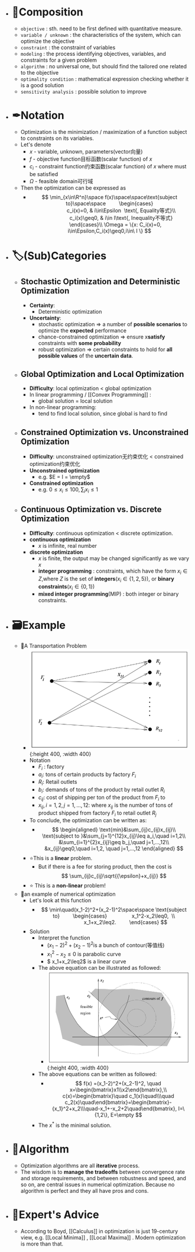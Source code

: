 - # 🧪Composition
	- `objective` : sth. need to be first defined with quantitative measure.
	- `variable / unknown` : the characteristics of the system, which can optimize the objective
	- `constraint`  : the constraint of variables
	- `modeling`  : the process identifying objectives, variables, and constraints for a given problem
	- `algorithm`  : no universal one, but should find the tailored one related to the objective
	- `optimality condition`  : mathematical expression checking whether it is a good solution
	- `sensitivity analysis`  :	possible solution to improve
- # ✒Notation
	- Optimization is the minimization / maximization of a function subject to constraints on its variables.
	- Let's denote
		- $x$​ - variable, unknown, parameters(vector向量)
		- $f$ - objective function目标函数(scalar function) of $x$
		- $c_i$ - constraint function约束函数(scalar function) of $x$​​ where must be satisfied
		- $\Omega$ - feasible domain可行域
	- Then the optimization can be expressed as
		- $$
		  \min_{x\in\R^n}\space f(x)\space\space\text{subject to}\space\space
		          \begin{cases}
		                  c_i(x)=0, & i\in\Epsilon  \text{, Equality等式}\\
		                  c_i(x)\geq0, & i\in I\text{, Inequality不等式}
		          \end{cases}\\
		  \Omega = \{x: C_i(x)=0, i\in\Epsilon,C_i(x)\geq0,i\in\ I  \}
		  $$
- # 🏷(Sub)Categories
	- ## Stochastic Optimization and Deterministic Optimization
		- **Certainty**:
			- Deterministic optimization
		- **Uncertainty**:
			- stochastic optimization => a number of **possible scenarios** to optimize the **expected** performance
			- chance-constrained optimization => ensure x​ **satisfy** constraints with **some probability**
			- robust optimization =>  certain constraints to hold for **all possible values** of the **uncertain data**.
	- ## Global Optimization and Local Optimization
		- **Difficulty**: local optimization $<$ global optimization
		- In linear programming / [[Convex Programming]] :
			- global solution = local solution
		- In non-linear programming:
			- tend to find local solution, since global is hard to find
	- ## Constrained Optimization vs. Unconstrained Optimization
		- **Difficulty**: unconstrained optimization无约束优化 $<$ constrained optimization约束优化
		- **Unconstrained optimization**
			- e.g. $E = I = \empty$
		- **Constrained optimization**
			- e.g. $0\leq x_i\leq 100,\sum_ix_i\leq1$
	- ## Continuous Optimization vs. Discrete Optimization
		- **Difficulty**: continuous optimization $<$ discrete optimization.
		- **continuous optimization**
			- $x$​ is infinite, real number
		- **discrete optimization**
			- $x$ is finite, the output may be changed significantly as we vary $x$
			- **integer programming** : constraints, which have the form $x_i ∈ Z$,where $Z$ is the set of **integers**($x_i ∈\{1,2,5\}$), or **binary constraints**($x_i ∈\{0, 1\}$​)
			- **mixed integer programming**(MIP) : both integer or binary constraints.
- # 🗃Example
	- 📌A Transportation Problem
		- ![name](../assets/transportation_problem.png){:height 400, :width 400}
		- Notation
			- $F_i$ : factory
			- $a_i$: tons of certain products by factory $F_i$
			- $R_i$: Retail outlets
			- $b_i$: demands of tons of the product by retail outlet $R_i$
			- $c_{ij}$: cost of shipping per ton of the product from $F_i$ to
			- $x_{ij}, i=1,2, j=1,...,12$:  where $x_{ij}$ is the number of tons of product shipped from factory $F_i$ to retail outlet $R_j$
		- To conclude, the optimization can be written as:
			- $$
			  \begin{aligned}
			  \text{min}&\sum_{ij}c_{ij}x_{ij}\\
			  \text{subject to }&\sum_{j=1}^{12}x_{ij}\leq a_i,\quad i=1,2\\
			  &\sum_{i=1}^{2}x_{ij}\geq b_j,\quad j=1,...,12\\
			  &x_{ij}\geq0,\quad i=1,2, \quad j=1,...,12
			  \end{aligned}
			  $$
		- ⭐This is a **linear** problem.
			- But if there is a fee for storing product, then the cost is 
			  $$
			  \sum_{ij}c_{ij}\sqrt{{\epsilon}+x_{ij}}
			  $$
		- ⭐ This is a **non-linear** problem!
	- 📌an example of numerical optimization
		- Let's look at this function
			- $$
			  \min\quad(x_1-2)^2+(x_2-1)^2\space\space \text{subject to}        
			  \begin{cases}
			                  x_1^2-x_2\leq0,  \\
			                  x_1+x_2\leq2.
			          \end{cases}
			  $$
		- Solution
			- Interpret the function
				- $(x_1-2)^2+(x_2-1)^2$​ is a bunch of contour(等值线)
				- $x_1^2-x_2\leq0$ is parabolic curve
				- $ x_1+x_2\leq2$​ is a linear curve
			- The above equation can be illustrated as followed:
				- ![name](../assets/numerical_optimization_example.png){:height 400, :width 400}
			- The above equations can be written as followed:
				- $$
				  f(x) =(x_1-2)^2+(x_2-1)^2, \quad x=\begin{bmatrix}x1\\x2\end{bmatrix},\\
				  c(x)=\begin{bmatrix}\quad c_1(x)\quad\\\quad c_2(x)\quad\end{bmatrix}=\begin{bmatrix}-{x_1}^2+x_2\\\quad-x_1+-x_2+2\quad\end{bmatrix}, I=\{1,2\}, E=\empty
				  $$
			- The $x^*$ is the minimal solution.
- # 🐍Algorithm
	- Optimization algorithms are all **iterative** process.
	- The wisdom is to **manage the tradeoffs** between convergence rate and storage requirements, and between robustness and speed, and so on, are central issues in numerical optimization. Because no algorithm is perfect and they all have pros and cons.
- # 🥼Expert's Advice
	- According to Boyd, [[Calculus]] in optimization is just 19-century view, e.g. [[Local Minima]] , [[Local Maxima]] . Modern optimization is more than that.